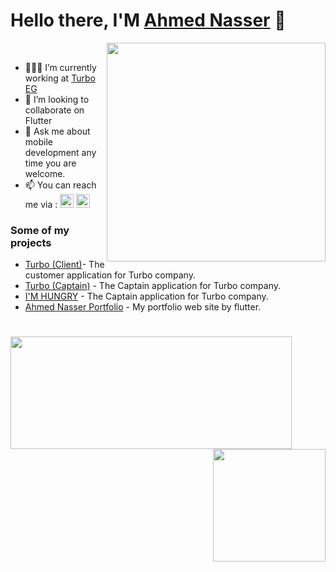 # Hello there, I'M [Ahmed Nasser](https://ahmednasser74.github.io/ahmednasser/) 👋

<img align="right" src="https://camo.githubusercontent.com/60bde148d5758c19d648a21e7b3b10b0c1c539f49b091e8b067193019af8986b/68747470733a2f2f6f63746f6465782e6769746875622e636f6d2f696d616765732f77656c636f6d65746f6361742e706e67" width="350"/> <br/>

- 👨🏽‍💻 I’m currently working at [Turbo EG](https://turbo-eg.com/)  
- 👯 I’m looking to collaborate on Flutter
- 💬 Ask me about mobile development any time you are welcome.
- 📫 You can reach me via : 
  [<img src="https://upload.wikimedia.org/wikipedia/commons/5/5e/WhatsApp_icon.png" alt="drawing" width="22"/>](https://wa.me/201119193535)
  [<img src="https://play-lh.googleusercontent.com/kMofEFLjobZy_bCuaiDogzBcUT-dz3BBbOrIEjJ-hqOabjK8ieuevGe6wlTD15QzOqw" alt="drawing" width="22"/>](https://www.linkedin.com/in/ahmed-nasser-5b9554190/)


### Some of my projects
- [Turbo (Client)](https://apps.apple.com/eg/app/turbo-app/id1534848839)- The customer application for Turbo company.<br/>
- [Turbo (Captain)](https://apps.apple.com/eg/app/turbo-captain/id1534849181) - The Captain application for Turbo company.<br/>
- [I'M HUNGRY](https://play.google.com/store/apps/details?id=com.imhungry.www&hl=ar&gl=US) - The Captain application for Turbo company.<br/>
- [Ahmed Nasser Portfolio](https://ahmednasser74.github.io/ahmednasser/) - My portfolio web site by flutter.<br/>

<!---### Languages and Tools:
<img src="https://raw.githubusercontent.com/github/explore/80688e429a7d4ef2fca1e82350fe8e3517d3494d/topics/flutter/flutter.png" width="22"/><img src="https://raw.githubusercontent.com/github/explore/80688e429a7d4ef2fca1e82350fe8e3517d3494d/topics/dart/dart.png" width="22"/> 
<img src="https://raw.githubusercontent.com/github/explore/80688e429a7d4ef2fca1e82350fe8e3517d3494d/topics/android/android.png" width="22"/> 
-->

<!---### Previous companies
- [I'M HUNGRY](https://www.imhungry.co/)<br/>
- [Ipda3Tech](https://ipda3.com/)<br/>-->

#
<p align="center">
<a href="https://github.com/ahmednasser74/github-readme-stats">
  <img align="left"  height="180" width="450" src="https://github-readme-stats.vercel.app/api?username=ahmednasser74&&show_icons=true" />
</a>
<a href="https://github.com/ahmednasser74/convoychat">
  <img align="right" height="180" src="https://github-readme-stats.vercel.app/api/top-langs/?username=ahmednasser74&layout=compact" />
</a>
</p>

<!---
<p align="center">
<img src="https://img.shields.io/badge/App Store-3 Apps-0D47A1"/> 
<img src="https://img.shields.io/badge/Play Store-3 Apps-43A047"/> 
<img src="https://img.shields.io/badge/Exp-+2 year-7f0000"/> 
</p>
-->
